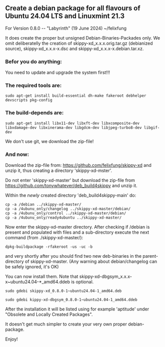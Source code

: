 

## Create a debian package for all flavours of Ubuntu 24.04 LTS and Linuxmint 21.3



For Version 0.8.0 -- "Labyrinth" (19 June 2024) ~/felixfung


It does create the proper but unsigned Debian-Binaries-Packades only. We omit deliberatelly the creation of skippy-xd_x.x.x.orig.tar.gz (debianized source), skippy-xd_x.x.x-x.dsc and skippy-xd_x.x.x-x.debian.tar.xz.

### Befor you do anything:

You need to update and upgrade the system first!!!


### The required tools are:

```
sudo apt-get install build-essential dh-make fakeroot debhelper devscripts pkg-config
```

### The build-depends are:

```
sudo apt-get install libx11-dev libxft-dev libxcomposite-dev libxdamage-dev libxinerama-dev libgdcm-dev libjpeg-turbo8-dev libgif-dev
```

We don't use git, we download the zip-file!

### And now:

Download the zip-file from: <https://github.com/felixfung/skippy-xd> and unzip it, thus creating a directory 'skippy-xd-mster'.

Do not enter 'skippy-xd-master' but download the zip-file from <https://github.com/tonywhatever/deb_build4skippy> and unzip it.

Within the *newly* created directory 'deb_build4skippy-main' do:

```
cp -a /debian ../skippy-xd-master/
cp -a /4ubunu_only/changelog ../skippy-xd-master/debian/
cp -a /4ubunu_only/control ../skippy-xd-master/debian/
cp -a /4ubunu_only/ready4ubuntu ../skippy-xd-master/
```

Now enter the skippy-xd-master directory. After checking if /debian is present and populated with files and a sub-directory execute the next command (from ./skippy-xd-master/):

```
dpkg-buildpackage -rfakeroot -us -uc -b
```

and very shortly after you should find two new deb-binaries in the parent-directory of skippy-xd-master. (Any warning about debian/changelog can be safely ignored, it's OK)

You can now install them. Note that skippy-xd-dbgsym_x.x.x-x~ubuntu24.04-*_amd64.ddeb is optional.
```
sudo gdebi skippy-xd_0.8.0-1~ubuntu24.04-1_amd64.deb
```
```
sudo gdebi kippy-xd-dbgsym_0.8.0-1~ubuntu24.04-1_amd64.ddeb

```

After the installation it will be listed using for example 'aptitude' under "Obsolete and Locally Created Packages".

It doesn't get much simpler to create your very own proper debian-package.



Enjoy!

